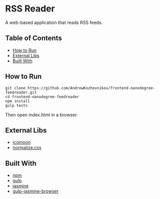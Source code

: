 # RSS Reader
A web-based application that reads RSS feeds.

## Table of Contents
* [How to Run](#how-to-run)
* [External Libs](#external-libs)
* [Built With](#built-with)

## How to Run
```
git clone https://github.com/AndrewKozhevnikov/frontend-nanodegree-feedreader.git
cd frontend-nanodegree-feedreader
npm install
gulp tests
```
Then open index.html in a browser.

## External Libs
- [icomoon](https://icomoon.io/)
- [normalize.css](http://necolas.github.io/normalize.css/)

## Built With
- [npm](https://www.npmjs.com/)
- [gulp](https://gulpjs.com/)
- [jasmine](https://jasmine.github.io/)
- [gulp-jasmine-browser](https://github.com/jasmine/gulp-jasmine-browser)
